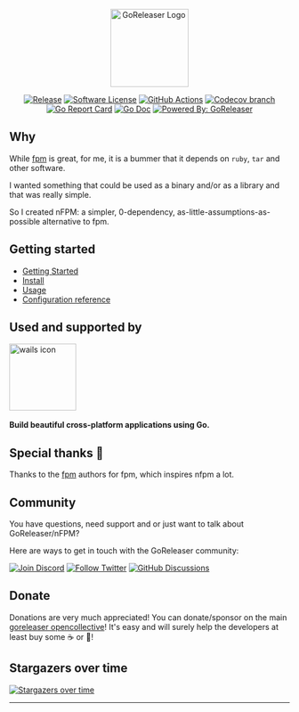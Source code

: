 <p align="center">
  <img alt="GoReleaser Logo" src="https://becker.software/nfpm.png" height="140" />
  <p align="center">
    <a href="https://github.com/goreleaser/nfpm/releases/latest"><img alt="Release" src="https://img.shields.io/github/release/goreleaser/nfpm.svg?style=for-the-badge"></a>
    <a href="/LICENSE.md"><img alt="Software License" src="https://img.shields.io/badge/license-MIT-brightgreen.svg?style=for-the-badge"></a>
    <a href="https://github.com/goreleaser/nfpm/actions?workflow=build"><img alt="GitHub Actions" src="https://img.shields.io/github/actions/workflow/status/goreleaser/nfpm/build.yml?style=for-the-badge&branch=main"></a>
    <a href="https://codecov.io/gh/goreleaser/nfpm"><img alt="Codecov branch" src="https://img.shields.io/codecov/c/github/goreleaser/nfpm/main.svg?style=for-the-badge"></a>
    <a href="https://goreportcard.com/report/github.com/goreleaser/nfpm"><img alt="Go Report Card" src="https://goreportcard.com/badge/github.com/goreleaser/nfpm?style=for-the-badge"></a>
    <a href="https://pkg.go.dev/github.com/goreleaser/nfpm/v2"><img alt="Go Doc" src="https://img.shields.io/badge/godoc-reference-blue.svg?style=for-the-badge"></a>
    <a href="https://github.com/goreleaser"><img alt="Powered By: GoReleaser" src="https://img.shields.io/badge/powered%20by-goreleaser-green.svg?style=for-the-badge"></a>
  </p>
</p>

## Why

While [fpm][] is great, for me, it is a bummer that it depends on `ruby`, `tar`
and other software.

I wanted something that could be used as a binary and/or as a library and that
was really simple.

So I created nFPM: a simpler, 0-dependency, as-little-assumptions-as-possible alternative to fpm.

## Getting started

- [Getting Started](https://nfpm.goreleaser.com)
- [Install](https://nfpm.goreleaser.com/install/)
- [Usage](https://nfpm.goreleaser.com/usage/)
- [Configuration reference](https://nfpm.goreleaser.com/configuration/)

## Used and supported by

<p>
  <a href="https://wails.io">
    <img src="https://github.com/user-attachments/assets/e55bbae4-9551-49f1-92ea-ea9223b91fc0" width="120px" alt="wails icon" />
  </a>
  <br/>
  <br/>
  <b>Build beautiful cross-platform applications using Go.</b>
  <br/>
</p>

## Special thanks 🙏

Thanks to the [fpm][] authors for fpm, which inspires nfpm a lot.

## Community

You have questions, need support and or just want to talk about GoReleaser/nFPM?

Here are ways to get in touch with the GoReleaser community:

[![Join Discord](https://img.shields.io/badge/Join_our_Discord_server-5865F2?style=for-the-badge&logo=discord&logoColor=white)](https://discord.gg/RGEBtg8vQ6)
[![Follow Twitter](https://img.shields.io/badge/follow_on_twitter-1DA1F2?style=for-the-badge&logo=twitter&logoColor=white)](https://twitter.com/goreleaser)
[![GitHub Discussions](https://img.shields.io/badge/GITHUB_DISCUSSION-181717?style=for-the-badge&logo=github&logoColor=white)](https://github.com/goreleaser/nfpm/discussions)

## Donate

Donations are very much appreciated! You can donate/sponsor on the main
[goreleaser opencollective](https://opencollective.com/goreleaser)! It's
easy and will surely help the developers at least buy some ☕️ or 🍺!

## Stargazers over time

[![Stargazers over time](https://starchart.cc/goreleaser/nfpm.svg?variant=adaptive)](https://starchart.cc/goreleaser/nfpm)

---

[fpm]: https://github.com/jordansissel/fpm
